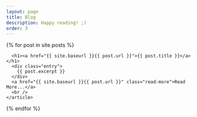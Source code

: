 ```yaml
---
layout: page
title: Blog
description: Happy reading! ;)
order: 3
---
```


<div class="posts">
  {% for post in site.posts %}
    <article class="post">

      <h1><a href="{{ site.baseurl }}{{ post.url }}">{{ post.title }}</a></h1>
      <div class="entry">
        {{ post.excerpt }}
      </div>
      <a href="{{ site.baseurl }}{{ post.url }}" class="read-more">Read More...</a>
      <br />
    </article>
  {% endfor %}
</div>
